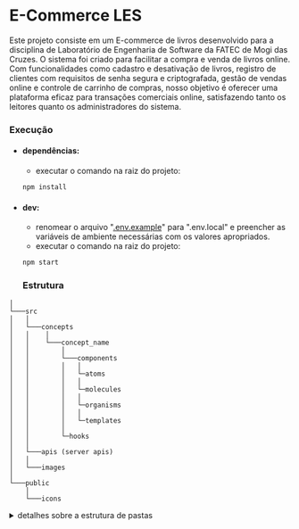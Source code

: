 # **E-Commerce LES**

Este projeto consiste em um E-commerce de livros desenvolvido para a disciplina de Laboratório de Engenharia de Software da FATEC de Mogi das Cruzes. O sistema foi criado para facilitar a compra e venda de livros online. Com funcionalidades como cadastro e desativação de livros, registro de clientes com requisitos de senha segura e criptografada, gestão de vendas online e controle de carrinho de compras, nosso objetivo é oferecer uma plataforma eficaz para transações comerciais online, satisfazendo tanto os leitores quanto os administradores do sistema.

### **Execução**

- #### dependências:
  - executar o comando na raiz do projeto:
  ```bash
  npm install
  ```

- #### dev:
  - renomear o arquivo "[.env.example](./.env.example)" para ".env.local" e preencher as variáveis de ambiente necessárias com os valores apropriados.
  - executar o comando na raiz do projeto:
  ```bash
  npm start
  ```

  ### **Estrutura**

```
│
└───src
│   │
│   └───concepts
│   │    │
│   │    └───concept_name
│   │        │
│   │        └───components
│   │        │   │
│   │        │   └─atoms
│   │        │   │
│   │        │   └─molecules
│   │        │   │
│   │        │   └─organisms
│   │        │   │
│   │        │   └─templates
│   │        │
│   │        └─hooks
│   │
│   └───apis (server apis)
│   │
│   └───images
│
└───public
    │
    └───icons
```

<details>
<summary>detalhes sobre a estrutura de pastas</summary>
<br>

# **Estrutura de pastas**

Detalhes sobre a estrutura de pastas adotada para o projeto.

### **Components**

A pasta "components" vai ser responsável por organizar os componentes usando a metodologia de [Atomic design](https://atomicdesign.bradfrost.com/chapter-2/), essa metodologia estrutura os componentes por sua responsabilidade.

- ## atoms

  Representa a estrutura mais básica de componentes, não possuem regras de negócio e seu uso deve ser genérico.

- ## molecules

  Representa um grupo de átomos ou moléculas, seu uso pode ser menos genérico e pode apresentar regras de negócio e executar consultas à informações externas como hooks e contexts.

- ## organisms
  Representa a estrutura mais mais complexa de componentes, geralmente um conjunto de moléculas. O organismo representa o conjunto de componentes que têm como objetivo definir toda a estrutura de uma funcionalidade.

### **Hooks**

Na pasta "hooks" ficarão as chamadas da regra de negócio, sendo elas lógica da aplicação ou chamadas a apis externas.

### **Concepts**

Dentro da pasta "concepts", alinhada à abordagem do Domain-Driven Design (DDD), cada subpasta representa um domínio específico da aplicação. O DDD é uma metodologia que foca em representar o domínio do problema através do código, e neste contexto, cada "concept" representa um domínio ou subdomínio específico, sendo uma parte isolada da lógica de negócio.

Por exemplo, se há a necessidade de um grupo de componentes que será utilizado exclusivamente dentro de um contexto de "cadastro de livro", pode-se criar uma pasta dentro de "concepts" com o nome "cadastro-livro". Dessa forma, além da organização por componentes, a estrutura também reflete a organização por domínio de regra de negócio ou funcionalidade.

Esses componentes serão utilizados apenas dentro do contexto dessa funcionalidade e não serão de uso genérico para toda a aplicação. Cada "concept" terá seu grupo de componentes, organizados usando atomic design, seus "hooks", tudo que for pertinente apenas a esse domínio ou funcionalidade específica.

### **Apis**

Essa pasta vai ter a configuração das urls de comunicação externa, as urls de apis de terceiro.

### **Public**

Podemos usar a pasta "public" para guardar arquivos que vamos utilizar dentro da aplicação, como ícones ou imagens.

### **Boas práticas**

- ### Convenções de nomenclatura

  Para trazer mais clareza e semântica para o código podemos adotar um padrão para nomenclatura.

  - camelCase: para variáveis, propriedades e nomes de funções:
    - ex: useState, useMemo e useRouter são hooks, hooks são funções e portanto obedecem seguem essa regra de nomenclatura.
  - PascalCase: para componentes e definição de tipos.
    - ex: O nome de um componente como Title, ou a definição de um tipo como Props ou TitleType vão seguir esse padrão, um caso mais específico por exemplo é um contexto do react, onde o contexto é uma função, mas seu provider segue esse padrão por ser um componente do react como QueryClientProvider.
  - snake-case: para arquivos de documentação, configuração, nome de pastas e páginas.
    - ex: next-env.d.ts segue esse padrão, também usamos essa forma para nomes de arquivos de páginas poorque o padrão para urls é snake case e o arquivo de página reflete na url.
  - CONSTANTES: os nomes das constantes são escritos em letras maiúsculas com palavras separadas por sublinhados (underscores).
    - ex: STATUS_CODES, METHODS.
</details>